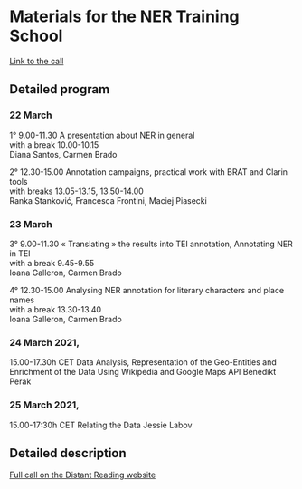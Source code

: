 # Materials for the NER Training School
[Link to the call](https://www.distant-reading.net/calls/call-ner-geo-tagging-ts/)

## Detailed program
### 22 March
1° 9.00-11.30
A presentation about NER in general  
with a break 10.00-10.15  
Diana Santos, Carmen Brado

2° 12.30-15.00
Annotation campaigns, practical work with BRAT and Clarin tools  
with breaks 13.05-13.15, 13.50-14.00  
Ranka Stanković, Francesca Frontini, Maciej Piasecki

### 23 March
3° 9.00-11.30
« Translating » the results into TEI annotation, Annotating NER in TEI  
with a break 9.45-9.55  
Ioana Galleron, Carmen Brado

4° 12.30-15.00
Analysing NER annotation for literary characters and place names  
with a break 13.30-13.40  
Ioana Galleron, Carmen Brado

### 24 March 2021, 
15.00-17.30h CET
 Data Analysis, Representation of the Geo-Entities and Enrichment of the Data Using Wikipedia and Google Maps API
 Benedikt Perak

### 25 March 2021,  
15.00-17:30h CET
Relating the Data 
Jessie Labov

## Detailed description
[Full call on the Distant Reading website](https://www.distant-reading.net/calls/call-ner-geo-tagging-ts/)
